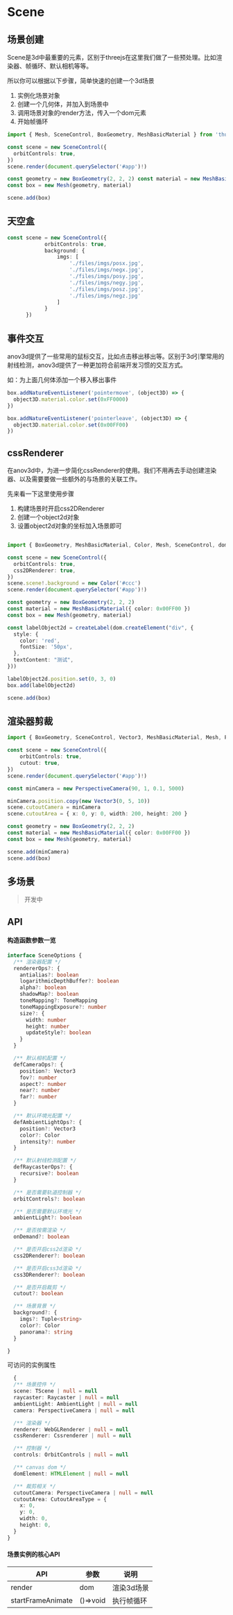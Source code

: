 <script setup>
    import SceneInit from './code/Scene-init.vue'
    import SceneEvents from './code/Scene-Events.vue'
    import SceneCssRenderer from './code/Scene-CssRenderer.vue'
    import SceneCutout from './code/Scene-Cutout.vue'
    import SceneSkyBox from './code/Scene-Sky.vue'

</script>

# Scene

## 场景创建

Scene是3d中最重要的元素，区别于threejs在这里我们做了一些预处理。比如渲染器、帧循环、默认相机等等。


所以你可以根据以下步骤，简单快速的创建一个3d场景

1. 实例化场景对象
2. 创建一个几何体，并加入到场景中
3. 调用场景对象的render方法，传入一个dom元素
4. 开始帧循环


```ts
import { Mesh, SceneControl, BoxGeometry, MeshBasicMaterial } from 'thunder-3d'

const scene = new SceneControl({
  orbitControls: true,
})
scene.render(document.querySelector('#app')!)

const geometry = new BoxGeometry(2, 2, 2) const material = new MeshBasicMaterial({ color: 0x00FF00 })
const box = new Mesh(geometry, material)

scene.add(box)

```

<SceneInit/>

## 天空盒

```ts
const scene = new SceneControl({
            orbitControls: true,
            background: {
                imgs: [
                    './files/imgs/posx.jpg',
                    './files/imgs/negx.jpg',
                    './files/imgs/posy.jpg',
                    './files/imgs/negy.jpg',
                    './files/imgs/posz.jpg',
                    './files/imgs/negz.jpg'
                ]
            }
      })
```
<SceneSkyBox/>

## 事件交互

anov3d提供了一些常用的鼠标交互，比如点击移出移出等。区别于3d引擎常用的射线检测，anov3d提供了一种更加符合前端开发习惯的交互方式。

如：为上面几何体添加一个移入移出事件

```ts
box.addNatureEventListener('pointermove', (object3D) => {
  object3D.material.color.set(0xFF0000)
})

box.addNatureEventListener('pointerleave', (object3D) => {
  object3D.material.color.set(0x00FF00)
})

```
<SceneEvents/>

## cssRenderer

在anov3d中，为进一步简化cssRenderer的使用。我们不用再去手动创建渲染器、以及需要要做一些额外的与场景的关联工作。


先来看一下这里使用步骤

1. 构建场景时开启css2DRenderer
2. 创建一个object2d对象
3. 设置object2d对象的坐标加入场景即可

```ts

import { BoxGeometry, MeshBasicMaterial, Color, Mesh, SceneControl, dom, createLabel } from 'thunder-3d'

const scene = new SceneControl({
  orbitControls: true,
  css2DRenderer: true,
})
scene.scene!.background = new Color('#ccc')
scene.render(document.querySelector('#app')!)

const geometry = new BoxGeometry(2, 2, 2)
const material = new MeshBasicMaterial({ color: 0x00FF00 })
const box = new Mesh(geometry, material)

const labelObject2d = createLabel(dom.createElement("div", {
  style: {
    color: 'red',
    fontSize: '50px',
  },
  textContent: "测试",
}))

labelObject2d.position.set(0, 3, 0)
box.add(labelObject2d)

scene.add(box)
```
<SceneCssRenderer/>


## 渲染器剪裁

```ts
import { BoxGeometry, SceneControl, Vector3, MeshBasicMaterial, Mesh, PerspectiveCamera } from 'thunder-3d'

const scene = new SceneControl({
    orbitControls: true,
    cutout: true,
})
scene.render(document.querySelector('#app')!)

const minCamera = new PerspectiveCamera(90, 1, 0.1, 5000)

minCamera.position.copy(new Vector3(0, 5, 10))
scene.cutoutCamera = minCamera
scene.cutoutArea = { x: 0, y: 0, width: 200, height: 200 }

const geometry = new BoxGeometry(2, 2, 2)
const material = new MeshBasicMaterial({ color: 0x00FF00 })
const box = new Mesh(geometry, material)

scene.add(minCamera)
scene.add(box)
```

<SceneCutout/>

## 多场景

> 开发中

## API

#### 构造函数参数一览

```ts
interface SceneOptions {
  /** 渲染器配置 */
  rendererOps?: {
    antialias?: boolean
    logarithmicDepthBuffer?: boolean
    alpha?: boolean
    shadowMap?: boolean
    toneMapping?: ToneMapping
    toneMappingExposure?: number
    size?: {
      width: number
      height: number
      updateStyle?: boolean
    }
  }

  /** 默认相机配置 */
  defCameraOps?: {
    position?: Vector3
    fov?: number
    aspect?: number
    near?: number
    far?: number
  }

  /** 默认环境光配置 */
  defAmbientLightOps?: {
    position?: Vector3
    color?: Color
    intensity?: number
  }

  /** 默认射线检测配置 */
  defRaycasterOps?: {
    recursive?: boolean
  }

  /** 是否需要轨道控制器 */
  orbitControls?: boolean

  /** 是否需要默认环境光 */
  ambientLight?: boolean

  /** 是否按需渲染 */
  onDemand?: boolean

  /** 是否开启css2d渲染 */
  css2DRenderer?: boolean

  /** 是否开启css3d渲染 */
  css3DRenderer?: boolean

  /** 是否开启裁剪 */
  cutout?: boolean

  /** 场景背景 */
  background?: {
    imgs?: Tuple<string>
    color?: Color
    panorama?: string
  }

}
```

可访问的实例属性

```ts
  {
  /** 场景控件 */
  scene: TScene | null = null
  raycaster: Raycaster | null = null
  ambientLight: AmbientLight | null = null
  camera: PerspectiveCamera | null = null

  /** 渲染器 */
  renderer: WebGLRenderer | null = null
  cssRenderer: Cssrenderer | null = null

  /** 控制器 */
  controls: OrbitControls | null = null

  /** canvas dom */
  domElement: HTMLElement | null = null

  /** 裁剪相关 */
  cutoutCamera: PerspectiveCamera | null = null
  cutoutArea: CutoutAreaType = {
    x: 0,
    y: 0,
    width: 0,
    height: 0,
  }
}
```

#### 场景实例的核心API

| API | 参数 | 说明 |
| --- | --- | --- |
| render | dom | 渲染3d场景 |
| startFrameAnimate | ()=>void | 执行帧循环 |